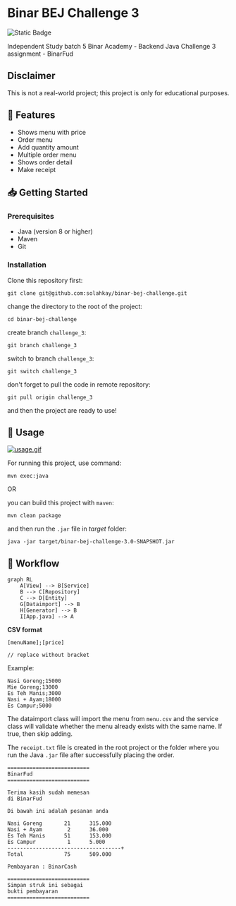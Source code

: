 # Binar BEJ Challenge 3

![Static Badge](https://img.shields.io/badge/status-uwu-brightgreen)

Independent Study batch 5 Binar Academy - Backend Java
Challenge 3 assignment - BinarFud

## Disclaimer
This is not a real-world project; this project is only for educational purposes.

## 📌 Features

- Shows menu with price
- Order menu
- Add quantity amount
- Multiple order menu
- Shows order detail
- Make receipt

## 📥 Getting Started

### Prerequisites

- Java (version 8 or higher)
- Maven
- Git

### Installation

Clone this repository first:
```git
git clone git@github.com:solahkay/binar-bej-challenge.git
```

change the directory to the root of the project:
```git
cd binar-bej-challenge
```

create branch `challenge_3`:
```git
git branch challenge_3
```

switch to branch `challenge_3`:
```git
git switch challenge_3
```

don't forget to pull the code in remote repository:
```git
git pull origin challenge_3
```

and then the project are ready to use!

## 🔧 Usage

[![usage.gif](https://i.postimg.cc/CKbYFg25/usage.gif)](https://postimg.cc/v18Czpbw)

For running this project, use command:
```maven
mvn exec:java
```

OR

you can build this project with `maven`:
```maven
mvn clean package
```

and then run the `.jar` file in *target* folder:
```
java -jar target/binar-bej-challenge-3.0-SNAPSHOT.jar
```

## 🔗 Workflow

```mermaid
graph RL
    A[View] --> B[Service]
    B --> C[Repository]
    C --> D[Entity]
    G[Dataimport] --> B
    H[Generator] --> B
    I[App.java] --> A
```

**CSV format**
```
[menuName];[price]

// replace without bracket
```

Example:
```
Nasi Goreng;15000
Mie Goreng;13000
Es Teh Manis;3000
Nasi + Ayam;18000
Es Campur;5000
```

The dataimport class will import the menu from `menu.csv` and the service class will validate whether the menu already exists with the same name. If true, then skip adding.

The `receipt.txt` file is created in the root project or the folder where you run the Java `.jar` file after successfully placing the order.

```
==========================
BinarFud
==========================

Terima kasih sudah memesan
di BinarFud

Di bawah ini adalah pesanan anda

Nasi Goreng       21      315.000
Nasi + Ayam        2      36.000
Es Teh Manis      51      153.000
Es Campur          1      5.000
------------------------------------+
Total             75      509.000

Pembayaran : BinarCash

==========================
Simpan struk ini sebagai
bukti pembayaran
==========================
```
